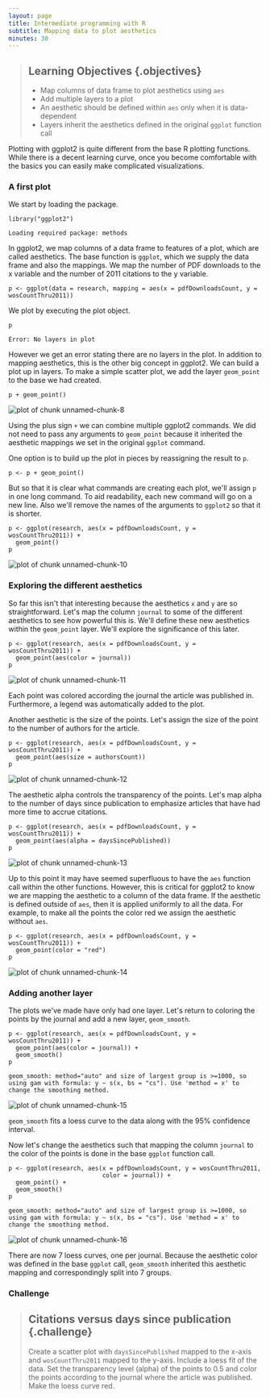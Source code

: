 ```yaml
---
layout: page
title: Intermediate programming with R
subtitle: Mapping data to plot aesthetics
minutes: 30
---
```




> ## Learning Objectives {.objectives}
>
> * Map columns of data frame to plot aesthetics using `aes`
> * Add multiple layers to a plot
> * An aesthetic should be defined within `aes` only when it is data-dependent
> * Layers inherit the aesthetics defined in the original `ggplot` function call

Plotting with ggplot2 is quite different from the base R plotting functions.
While there is a decent learning curve, once you become comfortable with the basics you can easily make complicated visualizations.







### A first plot

We start by loading the package.


~~~{.r}
library("ggplot2")
~~~



~~~{.output}
Loading required package: methods

~~~

In ggplot2, we map columns of a data frame to features of a plot, which are called aesthetics.
The base function is `ggplot`, which we supply the data frame and also the mappings.
We map the number of PDF downloads to the x variable and the number of 2011 citations to the y variable.


~~~{.r}
p <- ggplot(data = research, mapping = aes(x = pdfDownloadsCount, y = wosCountThru2011))
~~~

We plot by executing the plot object.


~~~{.r}
p
~~~



~~~{.output}
Error: No layers in plot

~~~

However we get an error stating there are no layers in the plot.
In addition to mapping aesthetics, this is the other big concept in ggplot2.
We can build a plot up in layers.
To make a simple scatter plot, we add the layer `geom_point` to the base we had created.


~~~{.r}
p + geom_point()
~~~

<img src="fig/15-ggplot2-aes-unnamed-chunk-8-1.png" title="plot of chunk unnamed-chunk-8" alt="plot of chunk unnamed-chunk-8" style="display: block; margin: auto;" />

Using the plus sign `+` we can combine multiple ggplot2 commands.
We did not need to pass any arguments to `geom_point` because it inherited the aesthetic mappings we set in the original `ggplot` command.

One option is to build up the plot in pieces by reassigning the result to `p`.


~~~{.r}
p <- p + geom_point()
~~~

But so that it is clear what commands are creating each plot, we'll assign `p` in one long command.
To aid readability, each new command will go on a new line.
Also we'll remove the names of the arguments to `ggplot2` so that it is shorter.


~~~{.r}
p <- ggplot(research, aes(x = pdfDownloadsCount, y = wosCountThru2011)) +
  geom_point()
p
~~~

<img src="fig/15-ggplot2-aes-unnamed-chunk-10-1.png" title="plot of chunk unnamed-chunk-10" alt="plot of chunk unnamed-chunk-10" style="display: block; margin: auto;" />

### Exploring the different aesthetics

So far this isn't that interesting because the aesthetics `x` and `y` are so straightforward.
Let's map the column `journal` to some of the different aesthetics to see how powerful this is.
We'll define these new aesthetics within the `geom_point` layer.
We'll explore the significance of this later.


~~~{.r}
p <- ggplot(research, aes(x = pdfDownloadsCount, y = wosCountThru2011)) +
  geom_point(aes(color = journal))
p
~~~

<img src="fig/15-ggplot2-aes-unnamed-chunk-11-1.png" title="plot of chunk unnamed-chunk-11" alt="plot of chunk unnamed-chunk-11" style="display: block; margin: auto;" />

Each point was colored according the journal the article was published in.
Furthermore, a legend was automatically added to the plot.

Another aesthetic is the size of the points.
Let's assign the size of the point to the number of authors for the article.


~~~{.r}
p <- ggplot(research, aes(x = pdfDownloadsCount, y = wosCountThru2011)) +
  geom_point(aes(size = authorsCount))
p
~~~

<img src="fig/15-ggplot2-aes-unnamed-chunk-12-1.png" title="plot of chunk unnamed-chunk-12" alt="plot of chunk unnamed-chunk-12" style="display: block; margin: auto;" />

The aesthetic alpha controls the transparency of the points.
Let's map alpha to the number of days since publication to emphasize articles that have had more time to accrue citations.


~~~{.r}
p <- ggplot(research, aes(x = pdfDownloadsCount, y = wosCountThru2011)) +
  geom_point(aes(alpha = daysSincePublished))
p
~~~

<img src="fig/15-ggplot2-aes-unnamed-chunk-13-1.png" title="plot of chunk unnamed-chunk-13" alt="plot of chunk unnamed-chunk-13" style="display: block; margin: auto;" />

Up to this point it may have seemed superfluous to have the `aes` function call within the other functions.
However, this is critical for ggplot2 to know we are mapping the aesthetic to a column of the data frame.
If the aesthetic is defined outside of `aes`, then it is applied uniformly to all the data.
For example, to make all the points the color red we assign the aesthetic without `aes`.


~~~{.r}
p <- ggplot(research, aes(x = pdfDownloadsCount, y = wosCountThru2011)) +
  geom_point(color = "red")
p
~~~

<img src="fig/15-ggplot2-aes-unnamed-chunk-14-1.png" title="plot of chunk unnamed-chunk-14" alt="plot of chunk unnamed-chunk-14" style="display: block; margin: auto;" />

### Adding another layer

The plots we've made have only had one layer.
Let's return to coloring the points by the journal and add a new layer, `geom_smooth`.


~~~{.r}
p <- ggplot(research, aes(x = pdfDownloadsCount, y = wosCountThru2011)) +
  geom_point(aes(color = journal)) +
  geom_smooth()
p
~~~



~~~{.output}
geom_smooth: method="auto" and size of largest group is >=1000, so using gam with formula: y ~ s(x, bs = "cs"). Use 'method = x' to change the smoothing method.

~~~

<img src="fig/15-ggplot2-aes-unnamed-chunk-15-1.png" title="plot of chunk unnamed-chunk-15" alt="plot of chunk unnamed-chunk-15" style="display: block; margin: auto;" />

`geom_smooth` fits a loess curve to the data along with the 95% confidence interval.

Now let's change the aesthetics such that mapping the column `journal` to the color of the points is done in the base `ggplot` function call.


~~~{.r}
p <- ggplot(research, aes(x = pdfDownloadsCount, y = wosCountThru2011,
                          color = journal)) +
  geom_point() +
  geom_smooth()
p
~~~



~~~{.output}
geom_smooth: method="auto" and size of largest group is >=1000, so using gam with formula: y ~ s(x, bs = "cs"). Use 'method = x' to change the smoothing method.

~~~

<img src="fig/15-ggplot2-aes-unnamed-chunk-16-1.png" title="plot of chunk unnamed-chunk-16" alt="plot of chunk unnamed-chunk-16" style="display: block; margin: auto;" />

There are now 7 loess curves, one per journal.
Because the aesthetic color was defined in the base `ggplot` call, `geom_smooth` inherited this aesthetic mapping and correspondingly split into 7 groups.

### Challenge

> ## Citations versus days since publication {.challenge}
>
> Create a scatter plot with `daysSincePublished` mapped to the x-axis and `wosCountThru2011` mapped to the y-axis.
> Include a loess fit of the data.
> Set the transparency level (alpha) of the points to 0.5 and color the points according to the journal where the article was published.
> Make the loess curve red.


